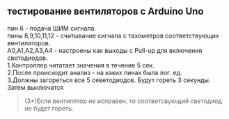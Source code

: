 ## тестирование вентиляторов c Arduino Uno
пин 6 - подача ШИМ сигнала.  
пины 8,9,10,11,12 - считывание сигнала с тахометров соответствующих вентиляторов.  
A0,A1,A2,A3,A4 - настроены как выходы с Pull-up для включения светодиодов.  
1.Контроллер читатает значения в течение 5 сек.   
2.После происходит анализ - на каких пинах была лог. ед.  
3.Должны загореться все 5 севетодиодов. Будут гореть 3 секунды. Затем выключатся  
> (3*)Если вентилятор не исправен, то соответсвующий светодиод не будет гореть.  
